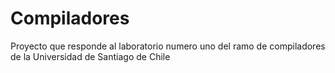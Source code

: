 # Compiladores

Proyecto que responde al laboratorio numero uno del ramo de compiladores de la Universidad de Santiago de Chile
